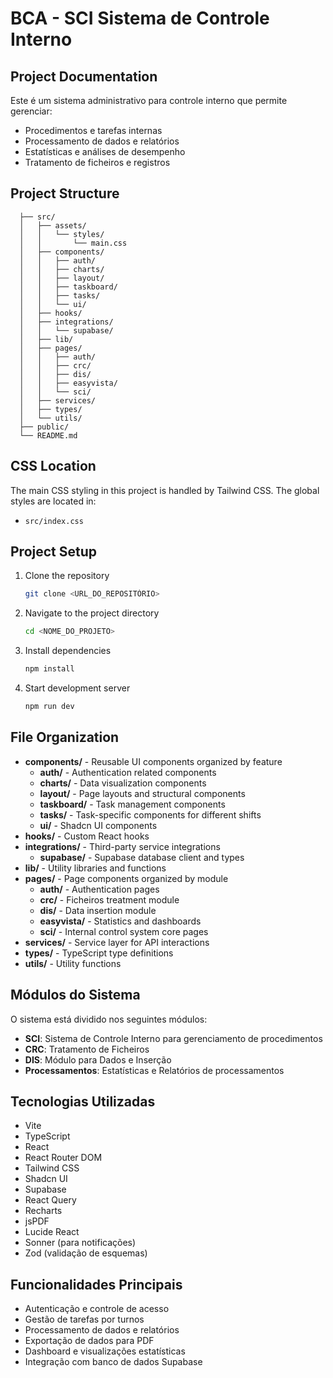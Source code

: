 
# BCA - SCI Sistema de Controle Interno

## Project Documentation

Este é um sistema administrativo para controle interno que permite gerenciar:

- Procedimentos e tarefas internas
- Processamento de dados e relatórios
- Estatísticas e análises de desempenho
- Tratamento de ficheiros e registros

## Project Structure
```
  ├── src/
  │   ├── assets/
  │   │   └── styles/
  │   │       └── main.css
  │   ├── components/
  │   │   ├── auth/
  │   │   ├── charts/
  │   │   ├── layout/
  │   │   ├── taskboard/
  │   │   ├── tasks/
  │   │   └── ui/
  │   ├── hooks/
  │   ├── integrations/
  │   │   └── supabase/
  │   ├── lib/
  │   ├── pages/
  │   │   ├── auth/
  │   │   ├── crc/
  │   │   ├── dis/
  │   │   ├── easyvista/
  │   │   └── sci/
  │   ├── services/
  │   ├── types/
  │   └── utils/
  ├── public/
  └── README.md
```

## CSS Location
The main CSS styling in this project is handled by Tailwind CSS. The global styles are located in:
- `src/index.css`

## Project Setup
1. Clone the repository
   ```sh
   git clone <URL_DO_REPOSITÓRIO>
   ```

2. Navigate to the project directory
   ```sh
   cd <NOME_DO_PROJETO>
   ```

3. Install dependencies
   ```sh
   npm install
   ```

4. Start development server
   ```sh
   npm run dev
   ```

## File Organization
- **components/** - Reusable UI components organized by feature
  - **auth/** - Authentication related components
  - **charts/** - Data visualization components
  - **layout/** - Page layouts and structural components
  - **taskboard/** - Task management components
  - **tasks/** - Task-specific components for different shifts
  - **ui/** - Shadcn UI components
- **hooks/** - Custom React hooks
- **integrations/** - Third-party service integrations
  - **supabase/** - Supabase database client and types
- **lib/** - Utility libraries and functions
- **pages/** - Page components organized by module
  - **auth/** - Authentication pages
  - **crc/** - Ficheiros treatment module
  - **dis/** - Data insertion module
  - **easyvista/** - Statistics and dashboards
  - **sci/** - Internal control system core pages
- **services/** - Service layer for API interactions
- **types/** - TypeScript type definitions
- **utils/** - Utility functions

## Módulos do Sistema

O sistema está dividido nos seguintes módulos:

- **SCI**: Sistema de Controle Interno para gerenciamento de procedimentos
- **CRC**: Tratamento de Ficheiros 
- **DIS**: Módulo para Dados e Inserção
- **Processamentos**: Estatísticas e Relatórios de processamentos

## Tecnologias Utilizadas

- Vite
- TypeScript
- React
- React Router DOM
- Tailwind CSS
- Shadcn UI
- Supabase
- React Query
- Recharts
- jsPDF
- Lucide React
- Sonner (para notificações)
- Zod (validação de esquemas)

## Funcionalidades Principais

- Autenticação e controle de acesso
- Gestão de tarefas por turnos
- Processamento de dados e relatórios
- Exportação de dados para PDF
- Dashboard e visualizações estatísticas
- Integração com banco de dados Supabase
